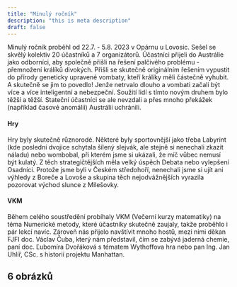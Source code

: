 ```yaml
---
title: "Minulý ročník"
description: "this is meta description"
draft: false
---
```

Minulý ročník proběhl od 22.7. - 5.8. 2023 v Opárnu u Lovosic. Sešel se skvělý kolektiv 20 účastníků a 7 organizátorů. Účastníci přijeli do Austrálie jako odborníci, aby společně přišli na řešení palčivého problému - přemnožení králíků divokých. Přišli se skutečně originálním řešením vypustit do přírody geneticky upravené vombaty, kteří králíky měli částečně vyhubit. A skutečně se jim to povedlo! Jenže netrvalo dlouho a vombati začali být více a více inteligentní a nebezpeční. Soužití lidí s tímto novým druhem bylo těžší a těžší. Stateční účastníci se ale nevzdali a přes mnoho překážek (například časové anomálii) Austrálii uchránili.

#### Hry

Hry byly skutečně různorodé. Některé byly sportovnější jako třeba Labyrint (kde poslední dvojice schytala šílený slejvák, ale stejně si nenechali zkazit náladu) nebo wombobal, při kterém jsme si ukázali, že míč vůbec nemusí být kulatý. Z těch strategičtějších měla velký úspěch Debata nebo vylepšení Osadníci. Protože jsme byli v Českém středohoří, nenechali jsme si ujít ani výhledy z Boreče a Lovoše a skupina těch nejodvážnějších vyrazila pozorovat východ slunce z Milešovky. 

#### VKM

Během celého soustředění probíhaly VKM (Večerní kurzy matematiky) na téma Numerické metody, které účastníky skutečně zaujaly, takže proběhlo i pár lekcí navíc. Zároveň nás přijelo navštívit mnoho hostů, mezi nimi děkan FJFI doc. Václav Čuba, který nám představil, čím se zabývá jaderná chemie, paní doc. Ľubomíra Dvořáková s tématem Wythoffova hra nebo pan Ing. Jan Uhlíř, CSc. s historií projektu Manhattan.

## 6 obrázků